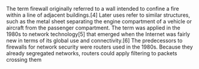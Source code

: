 The term firewall originally referred to a wall intended to confine a fire within a line of adjacent buildings.[4] Later uses refer to similar structures, such as the metal sheet separating the engine compartment of a vehicle or aircraft from the passenger compartment. The term was applied in the 1980s to network technology[5] that emerged when the Internet was fairly new in terms of its global use and connectivity.[6] The predecessors to firewalls for network security were routers used in the 1980s. Because they already segregated networks, routers could apply filtering to packets crossing them
